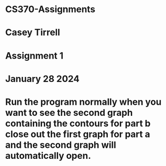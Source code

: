 # CS370-Assignments
# Casey Tirrell
# Assignment 1
# January 28 2024
# Run the program normally when you want to see the second graph containing the contours for part b close out the first graph for part a and the second graph will automatically open.

